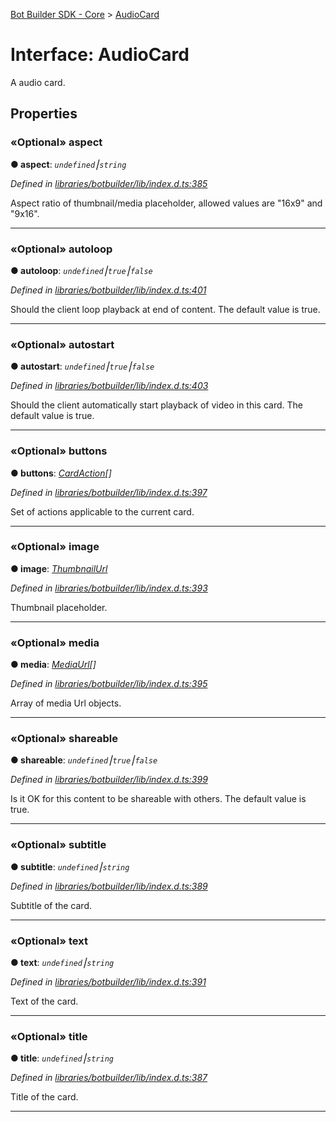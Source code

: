 [Bot Builder SDK - Core](../README.md) > [AudioCard](../interfaces/botbuilder.audiocard.md)



# Interface: AudioCard


A audio card.


## Properties
<a id="aspect"></a>

### «Optional» aspect

**●  aspect**:  *`undefined`⎮`string`* 

*Defined in [libraries/botbuilder/lib/index.d.ts:385](https://github.com/Microsoft/botbuilder-js/blob/5422076/libraries/botbuilder/lib/index.d.ts#L385)*



Aspect ratio of thumbnail/media placeholder, allowed values are "16x9" and "9x16".




___

<a id="autoloop"></a>

### «Optional» autoloop

**●  autoloop**:  *`undefined`⎮`true`⎮`false`* 

*Defined in [libraries/botbuilder/lib/index.d.ts:401](https://github.com/Microsoft/botbuilder-js/blob/5422076/libraries/botbuilder/lib/index.d.ts#L401)*



Should the client loop playback at end of content. The default value is true.




___

<a id="autostart"></a>

### «Optional» autostart

**●  autostart**:  *`undefined`⎮`true`⎮`false`* 

*Defined in [libraries/botbuilder/lib/index.d.ts:403](https://github.com/Microsoft/botbuilder-js/blob/5422076/libraries/botbuilder/lib/index.d.ts#L403)*



Should the client automatically start playback of video in this card. The default value is true.




___

<a id="buttons"></a>

### «Optional» buttons

**●  buttons**:  *[CardAction](botbuilder.cardaction.md)[]* 

*Defined in [libraries/botbuilder/lib/index.d.ts:397](https://github.com/Microsoft/botbuilder-js/blob/5422076/libraries/botbuilder/lib/index.d.ts#L397)*



Set of actions applicable to the current card.




___

<a id="image"></a>

### «Optional» image

**●  image**:  *[ThumbnailUrl](botbuilder.thumbnailurl.md)* 

*Defined in [libraries/botbuilder/lib/index.d.ts:393](https://github.com/Microsoft/botbuilder-js/blob/5422076/libraries/botbuilder/lib/index.d.ts#L393)*



Thumbnail placeholder.




___

<a id="media"></a>

### «Optional» media

**●  media**:  *[MediaUrl](botbuilder.mediaurl.md)[]* 

*Defined in [libraries/botbuilder/lib/index.d.ts:395](https://github.com/Microsoft/botbuilder-js/blob/5422076/libraries/botbuilder/lib/index.d.ts#L395)*



Array of media Url objects.




___

<a id="shareable"></a>

### «Optional» shareable

**●  shareable**:  *`undefined`⎮`true`⎮`false`* 

*Defined in [libraries/botbuilder/lib/index.d.ts:399](https://github.com/Microsoft/botbuilder-js/blob/5422076/libraries/botbuilder/lib/index.d.ts#L399)*



Is it OK for this content to be shareable with others. The default value is true.




___

<a id="subtitle"></a>

### «Optional» subtitle

**●  subtitle**:  *`undefined`⎮`string`* 

*Defined in [libraries/botbuilder/lib/index.d.ts:389](https://github.com/Microsoft/botbuilder-js/blob/5422076/libraries/botbuilder/lib/index.d.ts#L389)*



Subtitle of the card.




___

<a id="text"></a>

### «Optional» text

**●  text**:  *`undefined`⎮`string`* 

*Defined in [libraries/botbuilder/lib/index.d.ts:391](https://github.com/Microsoft/botbuilder-js/blob/5422076/libraries/botbuilder/lib/index.d.ts#L391)*



Text of the card.




___

<a id="title"></a>

### «Optional» title

**●  title**:  *`undefined`⎮`string`* 

*Defined in [libraries/botbuilder/lib/index.d.ts:387](https://github.com/Microsoft/botbuilder-js/blob/5422076/libraries/botbuilder/lib/index.d.ts#L387)*



Title of the card.




___



